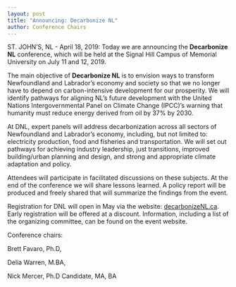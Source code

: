 ```yaml
---
layout: post
title: "Announcing: Decarbonize NL"
author: Conference Chairs
---
```


ST. JOHN’S, NL - April 18, 2019: Today we are announcing the **Decarbonize NL** conference, which will be held at the Signal Hill Campus of Memorial University on July 11 and 12, 2019. 

The main objective of **Decarbonize NL** is to envision ways to transform Newfoundland and Labrador’s economy and society so that we no longer have to depend on carbon-intensive development for our prosperity. We will identify pathways for aligning NL’s future development with the United Nations Intergovernmental Panel on Climate Change (IPCC)’s warning that humanity must reduce energy derived from oil by 37% by 2030. 

At DNL, expert panels will address decarbonization across all sectors of Newfoundland and Labrador’s economy, including, but not limited to: electricity production, food and fisheries and transportation. We will set out pathways for achieving industry leadership, just transitions, improved building/urban planning and design, and strong and appropriate climate adaptation and policy. 

Attendees will participate in facilitated discussions on these subjects. At the end of the conference we will share lessons learned. A policy report will be produced and freely shared that will summarize the findings from the event.

Registration for DNL will open in May via the website: [decarbonizeNL.ca](http://decarbonizeNL.ca). Early registration will be offered at a discount. Information, including a list of the organizing committee, can be found on the event website.

Conference chairs:

Brett Favaro, Ph.D, 

Delia Warren, M.BA, 

Nick Mercer, Ph.D Candidate, MA, BA

